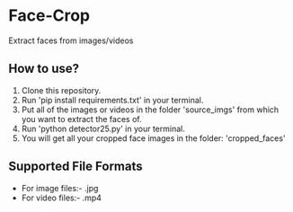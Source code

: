 # Face-Crop
Extract faces from images/videos

## How to use?
1. Clone this repository.
2. Run 'pip install requirements.txt' in your terminal.
2. Put all of the images or videos in the folder 'source_imgs' from which you want to extract the faces of.
3. Run 'python detector25.py' in your terminal.
4. You will get all your cropped face images in the folder: 'cropped_faces'

## Supported File Formats 
 - For image files:- .jpg
 - For video files:- .mp4

